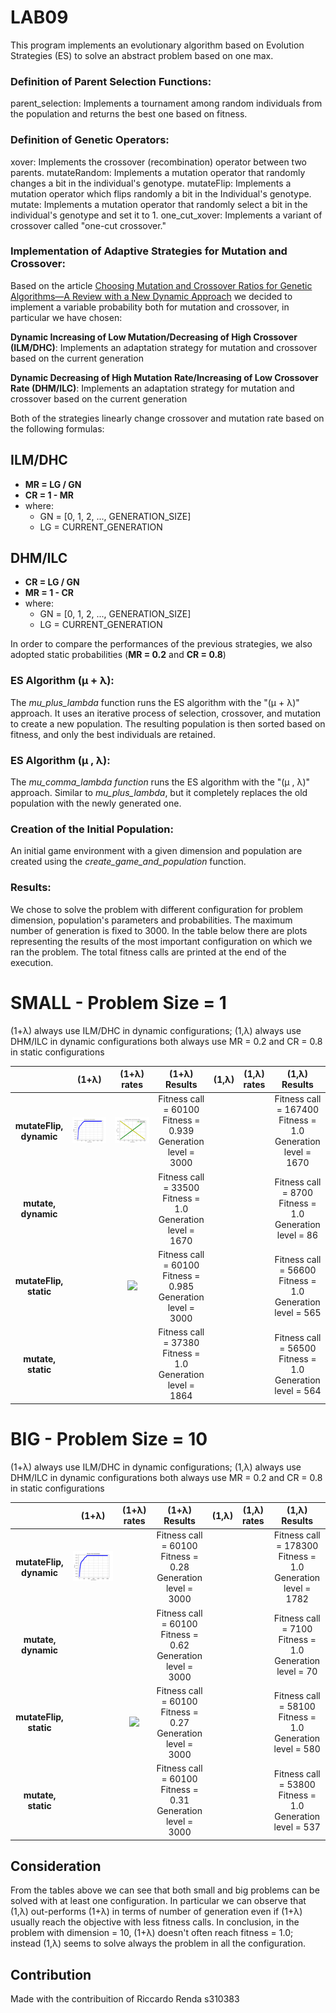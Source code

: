 # LAB09

This program implements an evolutionary algorithm based on Evolution Strategies (ES) to solve an abstract problem based on one max.

### Definition of Parent Selection Functions:

parent_selection: Implements a tournament among random individuals from the population and returns the best one based on fitness.

### Definition of Genetic Operators:

xover: Implements the crossover (recombination) operator between two parents.
mutateRandom: Implements a mutation operator that randomly changes a bit in the individual's genotype.
mutateFlip: Implements a mutation operator which flips randomly a bit in the Individual's genotype.
mutate: Implements a mutation operator that randomly select a bit in the individual's genotype and set it to 1.
one_cut_xover: Implements a variant of crossover called "one-cut crossover."


### Implementation of Adaptive Strategies for Mutation and Crossover:

Based on the article [Choosing Mutation and Crossover Ratios for Genetic Algorithms—A Review with a New Dynamic Approach](https://www.mdpi.com/2078-2489/10/12/390) we decided to implement a variable probability both for mutation and crossover, in particular we have chosen:

**Dynamic Increasing of Low Mutation/Decreasing of High Crossover (ILM/DHC)**: Implements an adaptation strategy for mutation and crossover based on the current generation

**Dynamic Decreasing of High Mutation Rate/Increasing of Low Crossover Rate (DHM/ILC)**: Implements an adaptation strategy for mutation and crossover based on the current generation

Both of the strategies linearly change crossover and mutation rate based on the following formulas:

## ILM/DHC
- **MR = LG / GN** 
- **CR = 1 - MR**
- where:
    - GN = [0, 1, 2, ..., GENERATION_SIZE]
    - LG = CURRENT_GENERATION

## DHM/ILC

- **CR = LG / GN** 
- **MR = 1 - CR**
- where:
    - GN = [0, 1, 2, ..., GENERATION_SIZE]
    - LG = CURRENT_GENERATION

In order to compare the performances of the previous strategies, we also adopted static probabilities (**MR = 0.2** and **CR = 0.8**)

### ES Algorithm (μ + λ):

The _mu_plus_lambda_ function runs the ES algorithm with the "(μ + λ)" approach. It uses an iterative process of selection, crossover, and mutation to create a new population. The resulting population is then sorted based on fitness, and only the best individuals are retained.


### ES Algorithm (μ , λ):

The _mu_comma_lambda function_ runs the ES algorithm with the "(μ , λ)" approach. Similar to _mu_plus_lambda_, but it completely replaces the old population with the newly generated one.


### Creation of the Initial Population:

An initial game environment with a given dimension and population are created using the _create_game_and_population_ function.


### Results:

We chose to solve the problem with different configuration for problem dimension, population's parameters and probabilities. The maximum number of generation is fixed to 3000.
In the table below there are plots representing the results of the most important configuration on which we ran the problem.
The total fitness calls are printed at the end of the execution.

# SMALL - Problem Size = 1

(1+λ) always use ILM/DHC in dynamic configurations;
(1,λ) always use DHM/ILC in dynamic configurations
both always use MR = 0.2 and CR = 0.8 in static configurations

|   |  (1+λ) | (1+λ) rates |(1+λ) Results| (1,λ) | (1,λ) rates  |(1,λ) Results |
:-------------------------:|:-------------------------: |:-------------------------:|:-------------------------:|:-------------------------:|:-------------------------:|:-------------------------:|
| **mutateFlip, dynamic** | ![](https://github.com/AndreaSillano/Computational_Intelligence/blob/main/Labs/Lab09/images/VARIABLE_RATES_MUTATION_FLIP_PLUS_ILM.png) | ![](https://github.com/AndreaSillano/Computational_Intelligence/blob/main/Labs/Lab09/images/VARIABLE_RATES_MUTATION_FLIP_PLUS_ILM_RATES.png)|Fitness call = 60100 <br/> Fitness = 0.939 <br/> Generation level = 3000 | | | Fitness call = 167400 <br/> Fitness = 1.0 <br/> Generation level = 1670|
| **mutate, dynamic**|  ![]()| | Fitness call = 33500 <br/> Fitness = 1.0 <br/> Generation level = 1670| | |Fitness call = 8700 <br/> Fitness = 1.0 <br/> Generation level = 86 |
| **mutateFlip, static**| |![](outputs/output_Biotouch/18-15_02-02-2018/Verification/ITALIC/ITALIC_movementPoints_notbalanced_frrVSfpr.png)  | Fitness call = 60100 <br/> Fitness = 0.985 <br/> Generation level = 3000| | | Fitness call = 56600 <br/> Fitness = 1.0 <br/> Generation level = 565|
| **mutate, static**|  ![]()| |Fitness call = 37380 <br/> Fitness = 1.0 <br/> Generation level = 1864 | | |Fitness call = 56500 <br/> Fitness = 1.0 <br/> Generation level = 564 |

# BIG - Problem Size = 10

(1+λ) always use ILM/DHC in dynamic configurations;
(1,λ) always use DHM/ILC in dynamic configurations
both always use MR = 0.2 and CR = 0.8 in static configurations

|   |  (1+λ) | (1+λ) rates |(1+λ) Results| (1,λ) | (1,λ) rates  |(1,λ) Results |
:-------------------------:|:-------------------------: |:-------------------------:|:-------------------------:|:-------------------------:|:-------------------------:|:-------------------------:|
| **mutateFlip, dynamic** | ![](https://github.com/AndreaSillano/Computational_Intelligence/blob/main/Labs/Lab09/images/VARIABLE_RATES_MUTATION_FLIP_PLUS_ILM.png)| |Fitness call = 60100 <br/> Fitness = 0.28 <br/> Generation level = 3000 | | | Fitness call = 178300 <br/> Fitness = 1.0 <br/> Generation level = 1782|
| **mutate, dynamic**|  ![]()| | Fitness call = 60100 <br/> Fitness = 0.62 <br/> Generation level = 3000| | |Fitness call = 7100 <br/> Fitness = 1.0 <br/> Generation level = 70 |
| **mutateFlip, static**| |![](outputs/output_Biotouch/18-15_02-02-2018/Verification/ITALIC/ITALIC_movementPoints_notbalanced_frrVSfpr.png)  | Fitness call = 60100 <br/> Fitness = 0.27 <br/> Generation level = 3000| | | Fitness call = 58100 <br/> Fitness = 1.0 <br/> Generation level = 580|
| **mutate, static**|  ![]()| |Fitness call = 60100 <br/> Fitness = 0.31 <br/> Generation level = 3000 | | |Fitness call = 53800 <br/> Fitness = 1.0 <br/> Generation level = 537 |

## Consideration

From the tables above we can see that both small and big problems can be solved with at least one configuration.
In particular we can observe that (1,λ) out-performs (1+λ) in terms of number of generation even if (1+λ) usually reach the objective with less fitness calls. 
In conclusion, in the problem with dimension = 10, (1+λ) doesn't often reach fitness = 1.0; instead (1,λ) seems to solve always the problem in all the configuration.

## Contribution
Made with the contribuition of Riccardo Renda s310383



